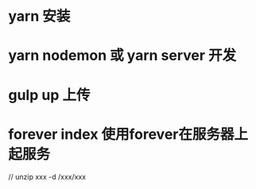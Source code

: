 # yarn 安装

# yarn nodemon 或 yarn server 开发

# gulp up 上传

# forever index 使用forever在服务器上起服务

// unzip xxx -d /xxx/xxx
